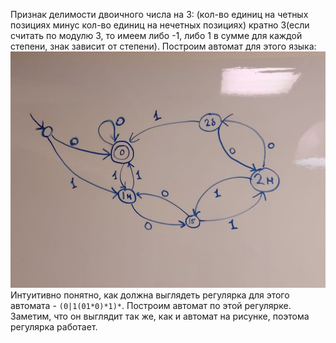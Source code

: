 Признак делимости двоичного числа на 3: (кол-во единиц на четных позициях минус кол-во единиц на нечетных позициях) кратно 3(если считать по модулю 3, то имеем либо -1, либо 1 в сумме для каждой степени, знак зависит от степени). 
Построим автомат для этого языка:
![Автомат](1.jpg "Автомат")  
Интуитивно понятно, как должна выглядеть регулярка для этого автомата - ```(0|1(01*0)*1)*```. Построим автомат по этой регулярке. Заметим, что он выглядит так же, как и автомат на рисунке, поэтома регулярка работает. 
